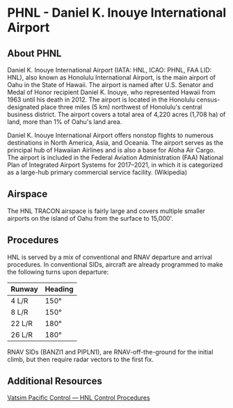 # PHNL - Daniel K. Inouye International Airport

## About PHNL
Daniel K. Inouye International Airport (IATA: HNL, ICAO: PHNL, FAA LID: HNL), also known as Honolulu International Airport, is the main airport of Oahu in the State of Hawaii. The airport is named after U.S. Senator and Medal of Honor recipient Daniel K. Inouye, who represented Hawaii from 1963 until his death in 2012. The airport is located in the Honolulu census-designated place three miles (5 km) northwest of Honolulu's central business district. The airport covers a total area of 4,220 acres (1,708 ha) of land, more than 1% of Oahu's land area.

Daniel K. Inouye International Airport offers nonstop flights to numerous destinations in North America, Asia, and Oceania. The airport serves as the principal hub of Hawaiian Airlines and is also a base for Aloha Air Cargo. The airport is included in the Federal Aviation Administration (FAA) National Plan of Integrated Airport Systems for 2017–2021, in which it is categorized as a large-hub primary commercial service facility. (Wikipedia)

## Airspace
The HNL TRACON airspace is fairly large and covers multiple smaller airports on the island of Oahu from the surface to 15,000'.

## Procedures
HNL is served by a mix of conventional and RNAV departure and arrival procedures. In conventional SIDs, aircraft are already programmed to make the following turns upon departure:

| Runway          | Heading              |
|-----------------|----------------------|
| 4 L/R           | 150°                 | 
| 8 L/R           | 150°                 |
| 22 L/R          | 180°                 |
| 26 L/R          | 180°                 |

RNAV SIDs (BANZI1 and PIPLN1), are RNAV-off-the-ground for the initial climb, but then require radar vectors to the first fix.

## Additional Resources
<a href="https://www.pacificcontrol.net/media/doc/HNL_TRACON_10.B_1_Noj4osB.pdf" target="_blank">Vatsim Pacific Control — HNL Control Procedures</a> 
